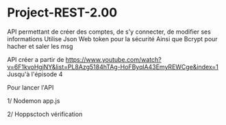# Project-REST-2.00

API permettant de créer des comptes, de s'y connecter, de modifier ses informations
Utilise Json Web token pour la sécurité 
Ainsi que Bcrypt pour hacher et saler les msg

API créer a partir de https://www.youtube.com/watch?v=6F1kvoHgjNY&list=PL8Azg5184hTAg-HoFByqlA43EmyREWCge&index=1
Jusqu'à l'épisode 4

Pour lancer l'API

1/ Nodemon app.js

2/ Hoppsctoch vérification
